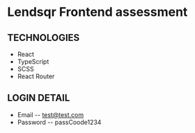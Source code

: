 # Lendsqr Frontend assessment

## TECHNOLOGIES 

- React
- TypeScript
- SCSS
- React Router

## LOGIN DETAIL 
- Email -- test@test.com
- Password -- passCoode1234
